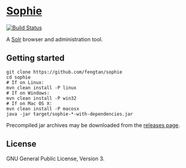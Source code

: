 # [Sophie](http://fengtan.github.io/sophie/)

[![Build Status](https://travis-ci.org/fengtan/sophie.svg?branch=master)](https://travis-ci.org/fengtan/sophie)

A [Solr](http://lucene.apache.org/solr/) browser and administration tool.

## Getting started

~~~~
git clone https://github.com/fengtan/sophie
cd sophie
# If on Linux:
mvn clean install -P linux
# If on Windows:
mvn clean install -P win32
# If on Mac OS X:
mvn clean install -P macosx
java -jar target/sophie-*-with-dependencies.jar
~~~~

Precompiled jar archives may be downloaded from the [releases page](https://github.com/fengtan/sophie/releases).

## License

GNU General Public License, Version 3.
